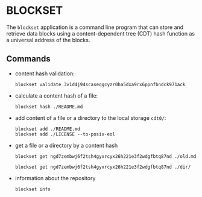 # BLOCKSET

The `blockset` application is a command line program that can store and retrieve data blocks using a content-dependent tree (CDT) hash function as a universal address of the blocks.

## Commands

- content hash validation:
  ```console
  blockset validate 3v1d4j94scaseqgcyzr0ha5dxa9rx6ppnfbndck971ack
  ```
- calculate a content hash of a file:
  ```console
  blockset hash ./README.md
  ```
- add content of a file or a directory to the local storage `cdt0/`:
  ```console
  blockset add ./README.md
  blockset add ./LICENSE --to-posix-eol
  ```
- get a file or a directory by a content hash
  ```console
  blockset get ngd7zembwj6f2tsh4gyxrcyx26h221e3f2wdgfbtq87nd ./old.md
  ```
  ```console
  blockset get ngd7zembwj6f2tsh4gyxrcyx26h221e3f2wdgfbtq87nd ./dir/
  ```
- information about the repository
  ```console
  blockset info
  ```